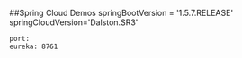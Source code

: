 ##Spring Cloud Demos
	springBootVersion = '1.5.7.RELEASE'
	springCloudVersion='Dalston.SR3'
	
	port:
	eureka: 8761
	